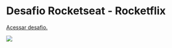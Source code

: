 # Desafio Rocketseat - Rocketflix

<a href="https://efficient-sloth-d85.notion.site/Desafio-Rocketflix-5ca1c56b5e52473eb12e8b2bc3ab1b8d#06e6ecb4212447c695dfbe7da61ec551">Acessar desafio.</a>

<img src="https://i.imgur.com/VtIB1sJ.png">
